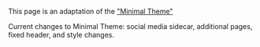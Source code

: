 This page is an adaptation of the ["Minimal Theme"](https://github.com/pages-themes/minimal)

Current changes to Minimal Theme: social media sidecar, additional pages, fixed header, and style changes.
